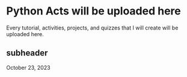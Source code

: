 # Python Acts will be uploaded here

Every tutorial, activities, projects, and quizzes that I will create will be uploaded here.


## subheader 

October 23, 2023